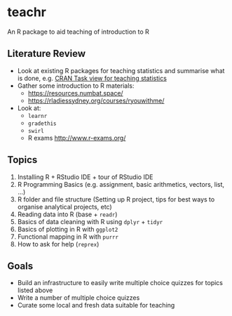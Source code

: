# teachr
An R package to aid teaching of introduction to R


## Literature Review

* Look at existing R packages for teaching statistics and summarise what is done, e.g. [CRAN Task view for teaching statistics](https://cran.r-project.org/web/views/TeachingStatistics.html)
* Gather some introduction to R materials: 
  * https://resources.numbat.space/
  * https://rladiessydney.org/courses/ryouwithme/
* Look at:
  * `learnr`
  * `gradethis`
  * `swirl`
  * R exams http://www.r-exams.org/


## Topics

1. Installing R + RStudio IDE + tour of RStudio IDE
2. R Programming Basics (e.g. assignment, basic arithmetics, vectors, list, ...)
3. R folder and file structure (Setting up R project, tips for best ways to organise analytical projects, etc)
4. Reading data into R (base + `readr`)
5. Basics of data cleaning with R using `dplyr` + `tidyr` 
6. Basics of plotting in R with `ggplot2`
7. Functional mapping in R with `purrr`
8. How to ask for help (`reprex`)


## Goals 

* Build an infrastructure to easily write multiple choice quizzes for topics listed above
* Write a number of multiple choice quizzes 
* Curate some local and fresh data suitable for teaching
